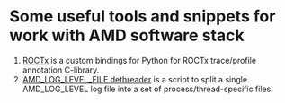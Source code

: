 # Some useful tools and snippets for work with AMD software stack

1. [ROCTx](./ROCTx) is a custom bindings for Python for ROCTx trace/profile annotation C-library.
2. [AMD_LOG_LEVEL_FILE dethreader](./AMD_LOG_LEVEL_FILE-dethreader) is a script to split a single
AMD_LOG_LEVEL log file into a set of process/thread-specific files.
